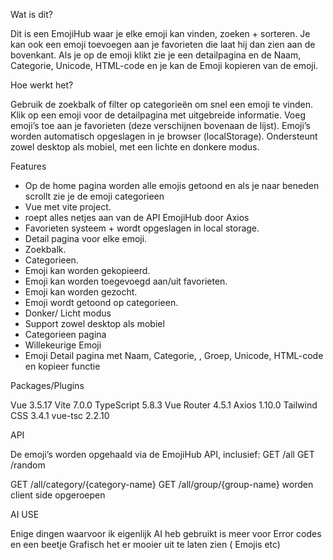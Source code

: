 Wat is dit?

Dit is een EmojiHub waar je elke emoji kan vinden, zoeken + sorteren. Je kan ook een emoji toevoegen aan je favorieten  die laat hij dan zien aan de bovenkant. Als je op de emoji klikt zie je een detailpagina en de Naam, Categorie, Unicode, HTML-code en je kan de Emoji kopieren van de emoji.

Hoe werkt het?

Gebruik de zoekbalk of filter op categorieën om snel een emoji te vinden.
Klik op een emoji voor de detailpagina met uitgebreide informatie.
Voeg emoji’s toe aan je favorieten (deze verschijnen bovenaan de lijst).
Emoji’s worden automatisch opgeslagen in je browser (localStorage).
Ondersteunt zowel desktop als mobiel, met een lichte en donkere modus.

Features

- Op de home pagina worden alle emojis getoond en als je naar beneden scrollt zie je de emoji categorieen
- Vue met vite project.
- roept alles netjes aan van de API EmojiHub door Axios
- Favorieten systeem + wordt opgeslagen in local storage.
- Detail pagina voor elke emoji.
- Zoekbalk.
- Categorieen.
- Emoji kan worden gekopieerd.
- Emoji kan worden toegevoegd aan/uit favorieten.
- Emoji kan worden gezocht.
- Emoji wordt getoond op categorieen.
- Donker/ Licht modus
- Support zowel desktop als mobiel
- Categorieen pagina
- Willekeurige Emoji
- Emoji Detail pagina met Naam, Categorie, , Groep, Unicode, HTML-code en kopieer functie

Packages/Plugins

Vue 	        3.5.17
Vite	        7.0.0
TypeScript	    5.8.3
Vue Router	    4.5.1
Axios	        1.10.0
Tailwind CSS	3.4.1
vue-tsc	        2.2.10

API

De emoji’s worden opgehaald via de EmojiHub API, inclusief:
GET /all
GET /random

GET /all/category/{category-name}
GET /all/group/{group-name}
worden client side opgeroepen

AI USE

Enige dingen waarvoor ik eigenlijk AI heb gebruikt is meer voor Error codes en een beetje Grafisch het er mooier uit te laten zien ( Emojis etc)